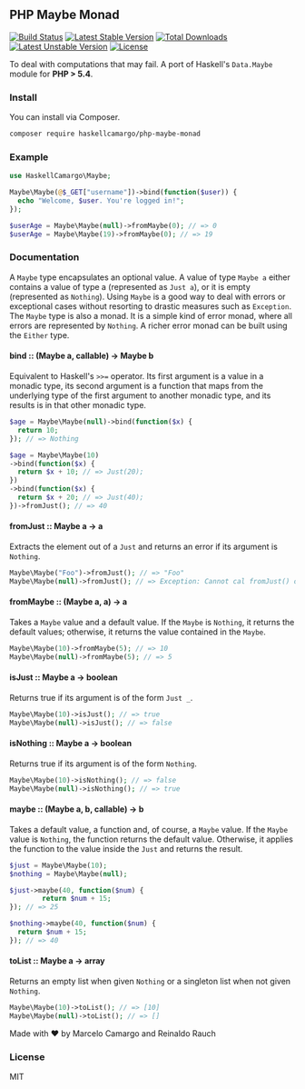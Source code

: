 ## PHP Maybe Monad


[![Build Status](https://travis-ci.org/haskellcamargo/php-maybe-monad.svg?branch=master)](https://travis-ci.org/haskellcamargo/php-maybe-monad) [![Latest Stable Version](https://poser.pugx.org/haskellcamargo/php-maybe-monad/v/stable)](https://packagist.org/packages/haskellcamargo/php-maybe-monad) [![Total Downloads](https://poser.pugx.org/haskellcamargo/php-maybe-monad/downloads)](https://packagist.org/packages/haskellcamargo/php-maybe-monad) [![Latest Unstable Version](https://poser.pugx.org/haskellcamargo/php-maybe-monad/v/unstable)](https://packagist.org/packages/haskellcamargo/php-maybe-monad) [![License](https://poser.pugx.org/haskellcamargo/php-maybe-monad/license)](https://packagist.org/packages/haskellcamargo/php-maybe-monad)

To deal with computations that may fail.
A port of Haskell's `Data.Maybe` module for **PHP > 5.4**.

### Install
You can install via Composer.

```bash
composer require haskellcamargo/php-maybe-monad
```

### Example

```php
use HaskellCamargo\Maybe;

Maybe\Maybe(@$_GET["username"])->bind(function($user)) {
  echo "Welcome, $user. You're logged in!";
});

$userAge = Maybe\Maybe(null)->fromMaybe(0); // => 0
$userAge = Maybe\Maybe(19)->fromMaybe(0); // => 19
```

### Documentation

A `Maybe` type encapsulates an optional value. A value of type `Maybe a`
either contains a value of type a (represented as `Just a`), or it is empty
(represented as `Nothing`). Using `Maybe` is a good way to deal with errors
or exceptional cases without resorting to drastic measures such as
`Exception`.
The `Maybe` type is also a monad. It is a simple kind of error monad, where
all errors are represented by `Nothing`. A richer error monad can be built
using the `Either` type.

#### bind :: (Maybe a, callable) -> Maybe b

Equivalent to Haskell's `>>=` operator. Its first argument is a value in
a monadic type, its second argument is a function that maps from the
underlying type of the first argument to another monadic type, and its
results is in that other monadic type.

```php
$age = Maybe\Maybe(null)->bind(function($x) {
  return 10;
}); // => Nothing

$age = Maybe\Maybe(10)
->bind(function($x) {
  return $x + 10; // => Just(20);
})
->bind(function($x) {
  return $x + 20; // => Just(40);
})->fromJust(); // => 40
```

#### fromJust :: Maybe a -> a

Extracts the element out of a `Just` and returns an error if its argument
is `Nothing`.

```php
Maybe\Maybe("Foo")->fromJust(); // => "Foo"
Maybe\Maybe(null)->fromJust(); // => Exception: Cannot cal fromJust() on Nothing
```

#### fromMaybe :: (Maybe a, a) -> a

Takes a `Maybe` value and a default value. If the `Maybe` is `Nothing`, it
returns the default values; otherwise, it returns the value contained in
the `Maybe`.

```php
Maybe\Maybe(10)->fromMaybe(5); // => 10
Maybe\Maybe(null)->fromMaybe(5); // => 5
```

#### isJust :: Maybe a -> boolean

Returns true if its argument is of the form `Just _`.

```php
Maybe\Maybe(10)->isJust(); // => true
Maybe\Maybe(null)->isJust(); // => false
```

#### isNothing :: Maybe a -> boolean

Returns true if its argument is of the form `Nothing`.

```php
Maybe\Maybe(10)->isNothing(); // => false
Maybe\Maybe(null)->isNothing(); // => true
```

#### maybe :: (Maybe a, b, callable) -> b

Takes a default value, a function and, of course, a `Maybe` value. If the
`Maybe` value is `Nothing`, the function returns the default value.
Otherwise, it applies the function to the value inside the `Just` and
returns the result.

```php
$just = Maybe\Maybe(10);
$nothing = Maybe\Maybe(null);

$just->maybe(40, function($num) {
        return $num + 15;
}); // => 25

$nothing->maybe(40, function($num) {
  return $num + 15;
}); // => 40
```

#### toList :: Maybe a -> array

Returns an empty list when given ``Nothing`` or a singleton list when not
given ``Nothing``.

```php
Maybe\Maybe(10)->toList(); // => [10]
Maybe\Maybe(null)->toList(); // => []
```

Made with :heart: by Marcelo Camargo and Reinaldo Rauch

### License
MIT
